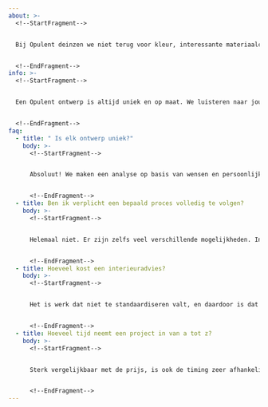 ```yaml
---
about: >-
  <!--StartFragment-->


  Bij Opulent deinzen we niet terug voor kleur, interessante materiaalcombinaties en een interieur vol persoonlijkheid. We tonen graag aan dat esthetiek, beleving en functionaliteit perfect in harmonie kunnen uitgelijnd worden in een onvergetelijk interieur. Opulent staat open voor verschillende soorten projecten. Neem gerust contact op, dan bespreken we samen de mogelijkheden om voor jou een spraakmakend interieur te realiseren.


  <!--EndFragment-->
info: >-
  <!--StartFragment-->


  Een Opulent ontwerp is altijd uniek en op maat. We luisteren naar jouw wensen en brengen daarna ook je noden en voorkeuren voor je nieuwe interieur in kaart. Het advies kan zo ver uitgebreid worden als nodig is voor jouw project, inclusief begeleiding naar de realisatie van het nieuwe interieur.


  <!--EndFragment-->
faq:
  - title: " Is elk ontwerp uniek?"
    body: >-
      <!--StartFragment-->


      Absoluut! We maken een analyse op basis van wensen en persoonlijkheid, en van daaruit bouwen we een ontwerp op. We houden rekening met de site, omgeving en de noden en wensen. Door rekening te houden met deze factoren zal elk ontwerp steeds volledig uniek zijn.


      <!--EndFragment-->
  - title: Ben ik verplicht een bepaald proces volledig te volgen?
    body: >-
      <!--StartFragment-->


      Helemaal niet. Er zijn zelfs veel verschillende mogelijkheden. In een eerste korte kennismaking (via mail of telefoon) leren we van elkaar wat je precies wilt en kunnen wij een voorstel op maat doen van een proces waarin precies zit wat jij nodig hebt zonder vast te zitten aan overbodige verplichtingen.


      <!--EndFragment-->
  - title: Hoeveel kost een interieuradvies?
    body: >-
      <!--StartFragment-->


      Het is werk dat niet te standaardiseren valt, en daardoor is dat voor een prijs ook zo. De omvang van het project, de verwachtingen, en de graad van begeleiding zijn allemaal van invloed op de prijs. Er worden ook andere prijzen gehanteerd voor residentiële projecten en bedrijfs- of hospitality projecten. Bij voorkeur wordt het budget al in een eerste gesprek aangehaald. Op die manier komen we beiden niet voor verrassingen te staan alvorens er verdere afspraken gemaakt worden.


      <!--EndFragment-->
  - title: Hoeveel tijd neemt een project in van a tot z?
    body: >-
      <!--StartFragment-->


      Sterk vergelijkbaar met de prijs, is ook de timing zeer afhankelijk van de omvang, de verwachtingen en de graad van begeleiding in het proces. Daarbij komt ook de timing van leveranciers of partners die het geheel allesbehalve gemakkelijk inschatbaar maken. Zodra een project officieel aanvangt en de route en opties duidelijk uitgestippeld zijn, kan een timing wel nauwkeuriger afgelijnd worden.


      <!--EndFragment-->
---
```

